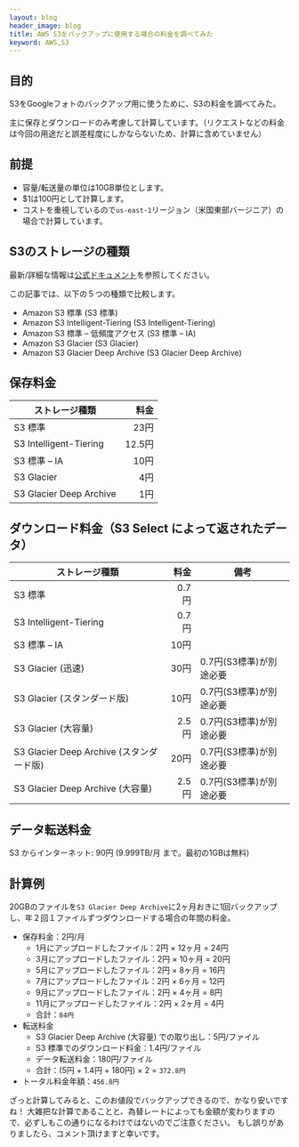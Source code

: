 ```yaml
---
layout: blog
header_image: blog
title: AWS S3をバックアップに使用する場合の料金を調べてみた
keyword: AWS,S3
---
```


## 目的

S3をGoogleフォトのバックアップ用に使うために、S3の料金を調べてみた。

主に保存とダウンロードのみ考慮して計算しています。（リクエストなどの料金は今回の用途だと誤差程度にしかならないため、計算に含めていません）

## 前提

- 容量/転送量の単位は10GB単位とします。
- $1は100円として計算します。
- コストを重視しているので`us-east-1`リージョン（米国東部バージニア）の場合で計算しています。

## S3のストレージの種類

最新/詳細な情報は[公式ドキュメント](https://aws.amazon.com/jp/s3/storage-classes/)を参照してください。

この記事では、以下の５つの種類で比較します。

- Amazon S3 標準 (S3 標準)
- Amazon S3 Intelligent-Tiering (S3 Intelligent-Tiering)
- Amazon S3 標準 – 低頻度アクセス (S3 標準 – IA)
- Amazon S3 Glacier (S3 Glacier)
- Amazon S3 Glacier Deep Archive (S3 Glacier Deep Archive)

## 保存料金

| ストレージ種類           | 料金 |
|------------------------|-----:|
| S3 標準                 |  23円 |
| S3 Intelligent-Tiering | 12.5円 |
| S3 標準 – IA            |  10円 |
| S3 Glacier              |  4円 |
| S3 Glacier Deep Archive |  1円 |

## ダウンロード料金（S3 Select によって返されたデータ）

| ストレージ種類                           | 料金 | 備考 |
|----------------------------------------|-----:|-----|
| S3 標準                                 | 0.7円 | |
| S3 Intelligent-Tiering                  | 0.7円 | |
| S3 標準 – IA                            |  10円 | |
| S3 Glacier (迅速)                       |  30円 | 0.7円(S3標準)が別途必要 |
| S3 Glacier (スタンダード版)              |  10円 | 0.7円(S3標準)が別途必要 |
| S3 Glacier (大容量)                     | 2.5円 | 0.7円(S3標準)が別途必要 |
| S3 Glacier Deep Archive (スタンダード版) |  20円 | 0.7円(S3標準)が別途必要 |
| S3 Glacier Deep Archive (大容量)        | 2.5円 | 0.7円(S3標準)が別途必要 |

## データ転送料金

S3 からインターネット: 90円 (9.999TB/月 まで。最初の1GBは無料)

## 計算例

20GBのファイルを`S3 Glacier Deep Archive`に2ヶ月おきに1回バックアップし、年２回１ファイルずつダウンロードする場合の年間の料金。

- 保存料金：2円/月
  - 1月にアップロードしたファイル：2円 × 12ヶ月 = 24円
  - 3月にアップロードしたファイル：2円 × 10ヶ月 = 20円
  - 5月にアップロードしたファイル：2円 × 8ヶ月 = 16円
  - 7月にアップロードしたファイル：2円 × 6ヶ月 = 12円
  - 9月にアップロードしたファイル：2円 × 4ヶ月 = 8円
  - 11月にアップロードしたファイル：2円 × 2ヶ月 = 4円
  - 合計：`84円`
- 転送料金
  - S3 Glacier Deep Archive (大容量) での取り出し：5円/ファイル
  - S3 標準でのダウンロード料金：1.4円/ファイル
  - データ転送料金：180円/ファイル
  - 合計：(5円 + 1.4円 + 180円) × 2 = `372.8円`
- トータル料金年額：`456.8円`

ざっと計算してみると、このお値段でバックアップできるので、かなり安いですね！
大雑把な計算であることと、為替レートによっても金額が変わりますので、必ずしもこの通りになるわけではないのでご注意ください。
もし誤りがありましたら、コメント頂けますと幸いです。
